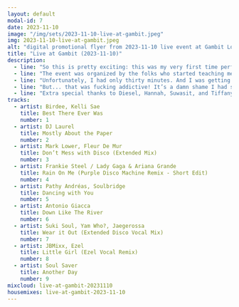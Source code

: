 ```yaml
---
layout: default
modal-id: 7
date: 2023-11-10
image: "/img/sets/2023-11-10-live-at-gambit.jpeg"
img: 2023-11-10-live-at-gambit.jpeg
alt: "digital promotional flyer from 2023-11-10 live event at Gambit Lounge in Henderson, NV"
title: "Live at Gambit (2023-11-10)"
description:
  - line: "So this is pretty exciting: this was my very first time performing live in front of strangers."
  - line: "The event was organized by the folks who started teaching me how to work with modern DJ equipment and software, and featured other graduates of the program."
  - line: "Unfortunately, I had only thirty minutes. And I was getting on an airplane first thing the next morning, to go hear my friend <a href='https://dylandrazen.com/'>Dylan Drazen</a> spin a fierce classic 90s house set in Fort Lauderdale, so I couldn’t even stay to hear everyone play."
  - line: "But... that was fucking addictive! It’s a damn shame I had such a short time slot! I could have played for hours."
  - line: "Extra special thanks to Diesel, Hannah, Suwasit, and Tiffany for coming out and supporting me at my very first performance! It meant fucking everything to me."
tracks:
  - artist: Birdee, Kelli Sae
    title: Best There Ever Was
    number: 1
  - artist: DJ Laurel
    title: Mostly About the Paper
    number: 2
  - artist: Mark Lower, Fleur De Mur
    title: Don’t Mess with Disco (Extended Mix)
    number: 3
  - artist: Frankie Steel / Lady Gaga & Ariana Grande
    title: Rain On Me (Purple Disco Machine Remix - Short Edit)
    number: 4
  - artist: Pathy Andréas, Soulbridge
    title: Dancing with You
    number: 5
  - artist: Antonio Giacca
    title: Down Like The River
    number: 6
  - artist: Suki Soul, Yam Who?, Jaegerossa
    title: Wear it Out (Extended Disco Vocal Mix)
    number: 7
  - artist: JBMixx, Ezel
    title: Little Girl (Ezel Vocal Remix)
    number: 8
  - artist: Soul Saver
    title: Another Day
    number: 9
mixcloud: live-at-gambit-20231110
housemixes: live-at-gambit-2023-11-10
---
```

